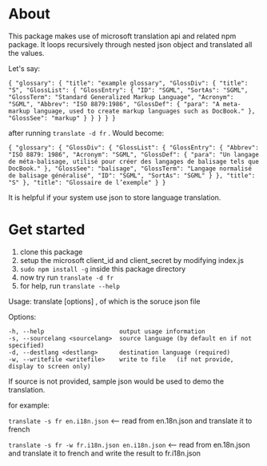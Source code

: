 About
========
This package makes use of microsoft translation api and related npm package. It loops recursively through nested json object and translated all the values.

Let's say:

`{
    "glossary": {
        "title": "example glossary",
		"GlossDiv": {
            "title": "S",
			"GlossList": {
                "GlossEntry": {
                    "ID": "SGML",
					"SortAs": "SGML",
					"GlossTerm": "Standard Generalized Markup Language",
					"Acronym": "SGML",
					"Abbrev": "ISO 8879:1986",
					"GlossDef": {
                        "para": "A meta-markup language, used to create markup languages such as DocBook."
                    },
					"GlossSee": "markup"
                }
            }
        }
    }
}`

after running `translate -d fr` . Would become:

`{
  "glossary": {
    "GlossDiv": {
      "GlossList": {
        "GlossEntry": {
          "Abbrev": "ISO 8879: 1986",
          "Acronym": "SGML",
          "GlossDef": {
            "para": "Un langage de méta-balisage, utilisé pour créer des langages de balisage tels que DocBook."
          },
          "GlossSee": "balisage",
          "GlossTerm": "Langage normalisé de balisage généralisé",
          "ID": "SGML",
          "SortAs": "SGML"
        }
      },
      "title": "S"
    },
    "title": "Glossaire de l’exemple"
  }
}`

It is helpful if your system use json to store language translation.


Get started
===========

1. clone this package
2. setup the microsoft client_id and client_secret by modifying index.js
3. `sudo npm install -g` inside this package directory
4. now try run `translate -d fr`
5. for help, run `translate --help`


  Usage: translate [options] <file> , of which <file> is the soruce json file

  Options:

    -h, --help                     output usage information
    -s, --sourcelang <sourcelang>  source language (by default en if not specified)
    -d, --destlang <destlang>      destination language (required)
    -w, --writefile <writefile>    write to file   (if not provide, display to screen only)

  If source <file> is not provided, sample json would be used to demo the translation.

 for example:
 
 `translate -s fr en.i18n.json` <-- read from en.18n.json and translate it to french
 
 `translate -s fr -w fr.i18n.json en.i18n.json` <-- read from en.18n.json and translate it to french and write the result to fr.i18n.json
 
